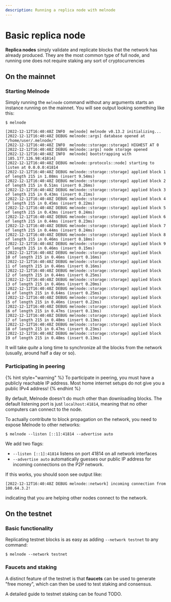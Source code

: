 ```yaml
---
description: Running a replica node with melnode
---
```


# Basic replica node

**Replica nodes** simply validate and replicate blocks that the network has already produced. They are the most common type of full node, and running one does not require staking any sort of cryptocurrencies

## On the mainnet

### Starting Melnode

Simply running the `melnode` command without any arguments starts an instance running on the mainnet. You will see output looking something like this:

```shell-session
$ melnode
```

```shell-session
[2022-12-12T16:40:48Z INFO  melnode] melnode v0.13.2 initializing...
[2022-12-12T16:40:48Z DEBUG melnode::args] database opened at "/home/user/.melnode/"
[2022-12-12T16:40:48Z INFO  melnode::storage::storage] HIGHEST AT 0
[2022-12-12T16:40:48Z DEBUG melnode::args] node storage opened
[2022-12-12T16:40:48Z INFO  melnode] bootstrapping with [185.177.126.98:41814]
[2022-12-12T16:40:48Z DEBUG melnode::protocols::node] starting to listen at 0.0.0.0:41814
[2022-12-12T16:40:48Z DEBUG melnode::storage::storage] applied block 1 of length 215 in 1.08ms (insert 9.54ms)
[2022-12-12T16:40:48Z DEBUG melnode::storage::storage] applied block 2 of length 215 in 0.51ms (insert 0.26ms)
[2022-12-12T16:40:48Z DEBUG melnode::storage::storage] applied block 3 of length 215 in 0.43ms (insert 0.21ms)
[2022-12-12T16:40:48Z DEBUG melnode::storage::storage] applied block 4 of length 215 in 0.45ms (insert 0.22ms)
[2022-12-12T16:40:48Z DEBUG melnode::storage::storage] applied block 5 of length 215 in 0.43ms (insert 0.24ms)
[2022-12-12T16:40:48Z DEBUG melnode::storage::storage] applied block 6 of length 215 in 0.44ms (insert 0.23ms)
[2022-12-12T16:40:48Z DEBUG melnode::storage::storage] applied block 7 of length 215 in 0.44ms (insert 0.24ms)
[2022-12-12T16:40:48Z DEBUG melnode::storage::storage] applied block 8 of length 215 in 0.46ms (insert 0.18ms)
[2022-12-12T16:40:48Z DEBUG melnode::storage::storage] applied block 9 of length 215 in 0.46ms (insert 0.15ms)
[2022-12-12T16:40:48Z DEBUG melnode::storage::storage] applied block 10 of length 215 in 0.46ms (insert 0.16ms)
[2022-12-12T16:40:48Z DEBUG melnode::storage::storage] applied block 11 of length 215 in 0.46ms (insert 0.16ms)
[2022-12-12T16:40:48Z DEBUG melnode::storage::storage] applied block 12 of length 215 in 0.44ms (insert 0.25ms)
[2022-12-12T16:40:48Z DEBUG melnode::storage::storage] applied block 13 of length 215 in 0.46ms (insert 0.20ms)
[2022-12-12T16:40:48Z DEBUG melnode::storage::storage] applied block 14 of length 215 in 0.64ms (insert 0.25ms)
[2022-12-12T16:40:48Z DEBUG melnode::storage::storage] applied block 15 of length 215 in 0.46ms (insert 0.22ms)
[2022-12-12T16:40:48Z DEBUG melnode::storage::storage] applied block 16 of length 215 in 0.47ms (insert 0.13ms)
[2022-12-12T16:40:48Z DEBUG melnode::storage::storage] applied block 17 of length 215 in 0.48ms (insert 0.13ms)
[2022-12-12T16:40:48Z DEBUG melnode::storage::storage] applied block 18 of length 215 in 0.47ms (insert 0.23ms)
[2022-12-12T16:40:48Z DEBUG melnode::storage::storage] applied block 19 of length 215 in 0.48ms (insert 0.13ms)
```

It will take _quite_ a long time to synchronize all the blocks from the network (usually, around half a day or so).

### Participating in peering

{% hint style="warning" %}
To participate in peering, you must have a publicly reachable IP address. Most home internet setups do not give you a public IPv4 address!
{% endhint %}

By default, Melnode doesn't do much other than downloading blocks. The default listening port is just `localhost:41814`, meaning that no other computers can connect to the node.

To actually contribute to block propagation on the network, you need to expose Melnode to other networks:

```shell-session
$ melnode --listen [::1]:41814 --advertise auto
```

We add two flags:

* `--listen [::1]:41814` listens on port 41814 on all network interfaces
* `--advertise auto` automatically guesses our public IP address for incoming connections on the P2P network.

If this works, you should soon see output like:

```shell-session
[2022-12-12T16:40:48Z DEBUG melnode::network] incoming connection from 100.64.3.2!
```

indicating that you are helping other nodes connect to the network.

## On the testnet

### Basic functionality

Replicating testnet blocks is as easy as adding `--network testnet` to any command:

```shell-session
$ melnode --network testnet
```

### Faucets and staking

A distinct feature of the testnet is that **faucets** can be used to generate "free money", which can then be used to test staking and consensus.

A detailed guide to testnet staking can be found TODO.
